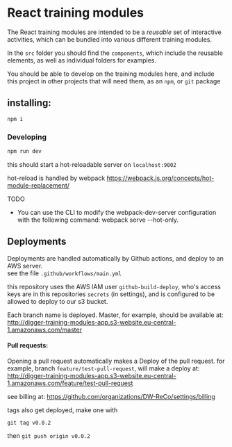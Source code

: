 # React training modules


The React training modules are intended to be a _reusable_ set of interactive activities, which can be
bundled into various different training modules.

In the `src` folder you should find the `components`, which include the reusable elements,
as well as individual folders for examples.

You should be able to develop on the training modules here, and include this project in other 
projects that will need them, as an `npm`, or `git` package

## installing:

```bash
npm i
```

### Developing

```bash
npm run dev
```

this should start a hot-reloadable server on `localhost:9002`

hot-reload is handled by webpack https://webpack.js.org/concepts/hot-module-replacement/


TODO
 - You can use the CLI to modify the webpack-dev-server configuration with the following command: webpack serve --hot-only.


## Deployments

Deployments are handled automatically by Github actions, and deploy to an AWS server.  
see the file `.github/workflows/main.yml`

this repository uses the AWS IAM user `github-build-deploy`, who's access keys are in this repositories `secrets` (in settings), and is configured to be allowed to deploy to our s3 bucket.

Each branch name is deployed.  Master, for example, should be available at:
http://digger-training-modules-app.s3-website.eu-central-1.amazonaws.com/master

#### Pull requests:

Opening a pull request automatically makes a Deploy of the pull request.  for example, branch `feature/test-pull-request`, will make a deploy at:
http://digger-training-modules-app.s3-website.eu-central-1.amazonaws.com/feature/test-pull-request

see billing at: https://github.com/organizations/DW-ReCo/settings/billing

tags also get deployed, make one with

`git tag v0.0.2`

then `git push origin v0.0.2`


